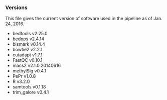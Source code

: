 ### Versions

This file gives the current version of software used in the pipeline as of Jan. 24, 2016.

* bedtools v2.25.0
* bedops v2.4.14
* bismark v0.14.4
* bowtie2 v2.2.1
* cutadapt v1.7.1
* FastQC v0.10.1
* macs2 v2.1.0.20140616
* methylSig v0.4.1
* PePr v1.0.8
* R v3.2.0
* samtools v0.1.18
* trim_galore v0.4.1
